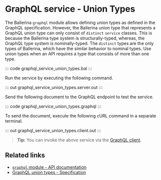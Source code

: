# GraphQL service - Union Types

The Ballerina `graphql` module allows defining union types as defined in the GraphQL specification. However, the Ballerina union type that represents a GraphQL union type can only consist of `distinct` `service` classes. This is because the Ballerina type system is structurally-typed, whereas, the GraphQL type system is nominally-typed. The `distinct` types are the only types of Ballerina, which have the similar behavior to nominal types. Use union types when an API requires a type that consists of more than one type.

::: code graphql_service_union_types.bal :::

Run the service by executing the following command.

::: out graphql_service_union_types.server.out :::

Send the following document to the GraphQL endpoint to test the service.

::: code graphql_service_union_types.graphql :::

To send the document, execute the following cURL command in a separate terminal.

::: out graphql_service_union_types.client.out :::

>**Tip:** You can invoke the above service via the [GraphQL client](/learn/by-example/graphql-client-query-endpoint/).

## Related links
- [`graphql` module - API documentation](https://lib.ballerina.io/ballerina/graphql/latest)
- [GraphQL union types - Specification](/spec/graphql/#43-unions)
